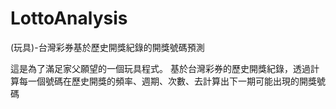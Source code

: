 # LottoAnalysis
(玩具)-台灣彩券基於歷史開獎紀錄的開獎號碼預測

這是為了滿足家父願望的一個玩具程式。
基於台灣彩券的歷史開獎紀錄，透過計算每一個號碼在歷史開獎的頻率、週期、次數、去計算出下一期可能出現的開獎號碼
